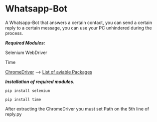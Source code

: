 # Whatsapp-Bot

A Whatsapp-Bot that answers a certain contact, you can send a certain reply to a certain message, you can use your PC unhindered during the process. 

**_Required Modules:_** 

Selenium WebDriver

Time 

[ChromeDriver](https://sites.google.com/a/chromium.org/chromedriver/home) -->
                [List of aviable Packages](https://chromedriver.storage.googleapis.com/index.html?path=89.0.4389.23/)



**_Installation of required modules_**.

`pip install selenium`

`pip install time`


After extracting the ChromeDriver you must set Path on the 5th line of reply.py




